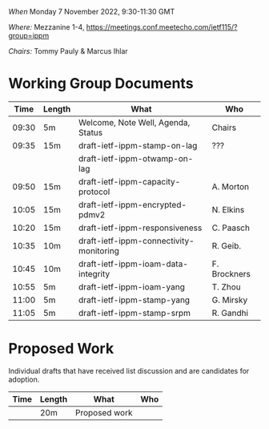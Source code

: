 *When*   Monday 7 November 2022, 9:30-11:30 GMT

*Where:*  Mezzanine 1-4, https://meetings.conf.meetecho.com/ietf115/?group=ippm

*Chairs:* Tommy Pauly & Marcus Ihlar

# Working Group Documents

| Time    | Length | What                                        | Who          |
|---------|--------|---------------------------------------------|--------------|
| 09:30   | 5m     | Welcome, Note Well, Agenda, Status          | Chairs       |
| 09:35   | 15m    | draft-ietf-ippm-stamp-on-lag                | ???          |
|         |        | draft-ietf-ippm-otwamp-on-lag               |              |
| 09:50   | 15m    | draft-ietf-ippm-capacity-protocol           | A. Morton    |
| 10:05   | 15m    | draft-ietf-ippm-encrypted-pdmv2             | N. Elkins    |
| 10:20   | 15m    | draft-ietf-ippm-responsiveness              | C. Paasch    |
| 10:35   | 10m    | draft-ietf-ippm-connectivity-monitoring     | R. Geib.     |
| 10:45   | 10m    | draft-ietf-ippm-ioam-data-integrity         | F. Brockners |
| 10:55   | 5m     | draft-ietf-ippm-ioam-yang                   | T. Zhou      |
| 11:00   | 5m     | draft-ietf-ippm-stamp-yang                  | G. Mirsky    |
| 11:05   | 5m     | draft-ietf-ippm-stamp-srpm                  | R. Gandhi    |

# Proposed Work

Individual drafts that have received list discussion and are candidates for adoption.

| Time    | Length | What                                        | Who          |
|---------|--------|---------------------------------------------|--------------|
|         | 20m    | Proposed work                               |              |
